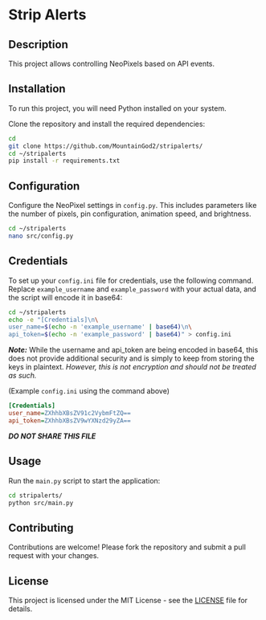 
# Strip Alerts

## Description
This project allows controlling NeoPixels based on API events.

## Installation
To run this project, you will need Python installed on your system.

Clone the repository and install the required dependencies:
```bash
cd
git clone https://github.com/MountainGod2/stripalerts/
cd ~/stripalerts
pip install -r requirements.txt
```

## Configuration
Configure the NeoPixel settings in `config.py`.
This includes parameters like the number of pixels, pin configuration, animation speed, and brightness.
```bash
cd ~/stripalerts
nano src/config.py
```


## Credentials
To set up your `config.ini` file for credentials, use the following command.
Replace `example_username` and `example_password` with your actual data, and the script will encode it in base64:

```bash
cd ~/stripalerts
echo -e "[Credentials]\n\
user_name=$(echo -n 'example_username' | base64)\n\
api_token=$(echo -n 'example_password' | base64)" > config.ini
```

***Note:*** While the username and api_token are being encoded in base64, this does not provide additional
security and is simply to keep from storing the keys in plaintext. *However, this is not encryption and should not
be treated as such.*

(Example `config.ini` using the command above)
```ini
[Credentials]
user_name=ZXhhbXBsZV91c2VybmFtZQ==
api_token=ZXhhbXBsZV9wYXNzd29yZA==

```
***DO NOT SHARE THIS FILE***

## Usage
Run the `main.py` script to start the application:

```bash
cd stripalerts/
python src/main.py
```

## Contributing
Contributions are welcome! Please fork the repository and submit a pull request with your changes.

## License
This project is licensed under the MIT License - see the [LICENSE](https://github.com/MountainGod2/stripalerts/blob/main/LICENSE) file for details.

